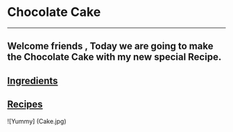 # Chocolate Cake 
----
Welcome friends , Today we are going to make the Chocolate Cake with my new special Recipe.
----
## [Ingredients](ingredients.ms)
## [Recipes](recipe.md)
![Yummy] (Cake.jpg) 
